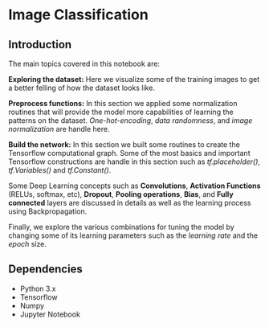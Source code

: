 # Image Classification

## Introduction

The main topics covered in this notebook are:

**Exploring the dataset:** Here we visualize some of the training images to get a better felling of how the dataset looks like.

**Preprocess functions:** In this section we applied some normalization routines that will provide the model more capabilities of learning the patterns on the dataset. *One-hot-encoding*, *data randomness*, and *image normalization* are handle here.

**Build the network:** In this section we built some routines to create the Tensorflow computational graph. Some of the most basics and important Tensorflow constructions are handle in this section such as *tf.placeholder()*, *tf.Variables()* and *tf.Constant()*.

Some Deep Learning concepts such as **Convolutions**, **Activation Functions** (RELUs, softmax, etc), **Dropout**, **Pooling operations**, **Bias**, and **Fully connected** layers are discussed in details as well as the learning process using Backpropagation.

Finally, we explore the various combinations for tuning the model by changing some of its learning parameters such as the *learning rate* and the *epoch* size.

## Dependencies

- Python 3.x
- Tensorflow
- Numpy
- Jupyter Notebook
